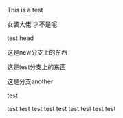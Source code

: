 This is a test


女装大佬 才不是呢

test head

这是new分支上的东西

这是test分支上的东西

这是分支another

test

test
test
test
test
test
test
test
test
test